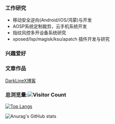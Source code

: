 ### 工作研究

- 移动安全逆向(Android/iOS/鸿蒙)与开发
- AOSP系统定制裁剪，云手机系统开发
- 指纹风控多开设备系统研究
- xposed/lsp/magisk/ksu/apatch 插件开发与研究

### 兴趣爱好

### 文章作品

[DarkLineX博客](https://darklinex.blogspot.com)


### 总浏览量:![Visitor Count](https://profile-counter.glitch.me/DarkLineX/count.svg)

[![Top Langs](https://github-readme-stats.vercel.app/api/top-langs/?username=DarkLineX&langs_count=8)](https://github.com/DarkLineX/github-readme-stats)

![Anurag's GitHub stats](https://github-readme-stats.vercel.app/api?username=DarkLineX&hide=issues&show_icons=true)

